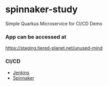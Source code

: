 # spinnaker-study
Simple Quarkus Microservice for CI/CD Demo

### App can be accessed at
https://staging.tiered-planet.net/unused-mind

### CI/CD
* [Jenkins](http://jenkins.tiered-planet.net:8080/job/unused-mind-microservice/)
* [Spinnaker](https://spinnaker.tiered-planet.net/#/applications/unused-mind-microservice/executions)
